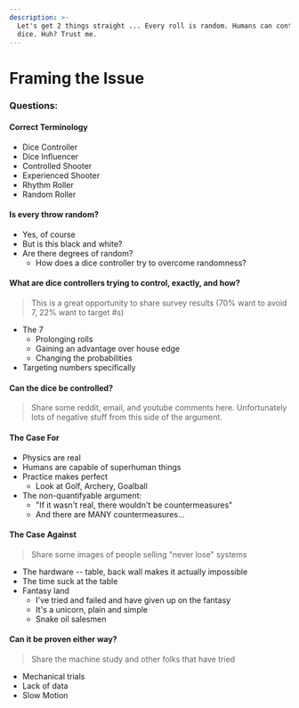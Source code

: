 ```yaml
---
description: >-
  Let's get 2 things straight ... Every roll is random. Humans can control the
  dice. Huh? Trust me.
---
```


# Framing the Issue

### Questions:

#### Correct Terminology

* Dice Controller
* Dice Influencer
* Controlled Shooter
* Experienced Shooter
* Rhythm Roller
* Random Roller

#### Is every throw random?

* Yes, of course
* But is this black and white?
* Are there degrees of random?
  * How does a dice controller try to overcome randomness?

#### What are dice controllers trying to control, exactly, and how?

> This is a great opportunity to share survey results \(70% want to avoid 7, 22% want to target \#s\)

* The 7
  * Prolonging rolls
  * Gaining an advantage over house edge
  * Changing the probabilities
* Targeting numbers specifically

#### Can the dice be controlled?

> Share some reddit, email, and youtube comments here. Unfortunately lots of negative stuff from this side of the argument.

#### The Case For 

* Physics are real
* Humans are capable of superhuman things
* Practice makes perfect
  * Look at Golf, Archery, Goalball
* The non-quantifyable argument: 
  * "If it wasn't real, there wouldn't be countermeasures"
  * And there are MANY countermeasures...

#### The Case Against 

> Share some images of people selling "never lose" systems

* The hardware -- table, back wall makes it actually impossible
* The time suck at the table
* Fantasy land
  * I've tried and failed and have given up on the fantasy
  * It's a unicorn, plain and simple
  * Snake oil salesmen

#### Can it be proven either way?

> Share the machine study and other folks that have tried

* Mechanical trials
* Lack of data
* Slow Motion

